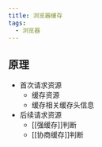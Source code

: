 ```yaml
---
title: 浏览器缓存
tags:
  - 浏览器
---
```

## 原理

- 首次请求资源
	- 缓存资源
	- 缓存相关缓存头信息
- 后续请求资源
    - [[强缓存]]判断
    - [[协商缓存]]判断
